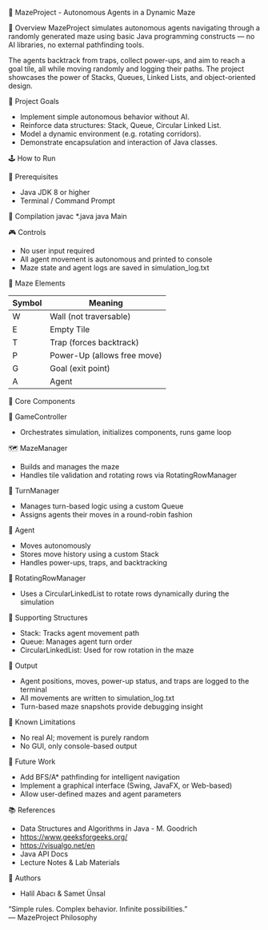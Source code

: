 
🧭 MazeProject - Autonomous Agents in a Dynamic Maze

🧠 Overview
MazeProject simulates autonomous agents navigating through a randomly generated maze using basic Java programming constructs — no AI libraries, no external pathfinding tools.

The agents backtrack from traps, collect power-ups, and aim to reach a goal tile, all while moving randomly and logging their paths. The project showcases the power of Stacks, Queues, Linked Lists, and object-oriented design.

🎯 Project Goals
- Implement simple autonomous behavior without AI.
- Reinforce data structures: Stack, Queue, Circular Linked List.
- Model a dynamic environment (e.g. rotating corridors).
- Demonstrate encapsulation and interaction of Java classes.

🕹️ How to Run

🧱 Prerequisites
- Java JDK 8 or higher
- Terminal / Command Prompt

🚀 Compilation
    javac *.java
    java Main

🎮 Controls
- No user input required
- All agent movement is autonomous and printed to console
- Maze state and agent logs are saved in simulation_log.txt

🧩 Maze Elements

Symbol | Meaning
-------|-------------------------
W      | Wall (not traversable)
E      | Empty Tile
T      | Trap (forces backtrack)
P      | Power-Up (allows free move)
G      | Goal (exit point)
A      | Agent

🧬 Core Components

🔧 GameController
- Orchestrates simulation, initializes components, runs game loop

🗺️ MazeManager
- Builds and manages the maze
- Handles tile validation and rotating rows via RotatingRowManager

🔁 TurnManager
- Manages turn-based logic using a custom Queue
- Assigns agents their moves in a round-robin fashion

🕺 Agent
- Moves autonomously
- Stores move history using a custom Stack
- Handles power-ups, traps, and backtracking

🔄 RotatingRowManager
- Uses a CircularLinkedList to rotate rows dynamically during the simulation

🔢 Supporting Structures
- Stack: Tracks agent movement path
- Queue: Manages agent turn order
- CircularLinkedList: Used for row rotation in the maze

📂 Output
- Agent positions, moves, power-up status, and traps are logged to the terminal
- All movements are written to simulation_log.txt
- Turn-based maze snapshots provide debugging insight

🚧 Known Limitations
- No real AI; movement is purely random
- No GUI, only console-based output

🔮 Future Work
- Add BFS/A* pathfinding for intelligent navigation
- Implement a graphical interface (Swing, JavaFX, or Web-based)
- Allow user-defined mazes and agent parameters

📚 References
- Data Structures and Algorithms in Java - M. Goodrich
- https://www.geeksforgeeks.org/
- https://visualgo.net/en
- Java API Docs
- Lecture Notes & Lab Materials

👥 Authors
- Halil Abacı & Samet Ünsal  

“Simple rules. Complex behavior. Infinite possibilities.”  
— MazeProject Philosophy
